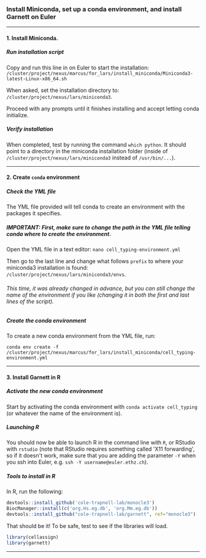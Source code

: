 ### Install Miniconda, set up a conda environment, and install Garnett on Euler

---

#### 1. Install Miniconda. 

##### Run installation script

Copy and run this line in on Euler to start the installation: `/cluster/project/nexus/marcus/for_lars/install_miniconda/Miniconda3-latest-Linux-x86_64.sh`

When asked, set the installation directory to: `/cluster/project/nexus/lars/miniconda3`.

Proceed with any prompts until it finishes installing and accept letting conda initialize.

##### Verify installation

When completed, test by running the command `which python`. It should point to a directory in the miniconda installation folder (inside of `/cluster/project/nexus/lars/miniconda3` instead of `/usr/bin/...`).

---

#### 2. Create `conda` environment

##### Check the YML file

The YML file provided will tell conda to create an environment with the packages it specifies.

##### IMPORTANT: First, make sure to change the path in the YML file telling conda where to create the environment.

Open the YML file in a text editor: `nano cell_typing-environment.yml`

Then go to the last line and change what follows `prefix` to where your miniconda3 installation is found: `/cluster/project/nexus/lars/miniconda3/envs`. 

###### This time, it was already changed in advance, but you can still change the name of the environment if you like (changing it in both the first and last lines of the script).

##### Create the conda environment

To create a new conda environment from the YML file, run:

`conda env create -f /cluster/project/nexus/marcus/for_lars/install_miniconda/cell_typing-environment.yml `

---

#### 3. Install Garnett in R

##### Activate the new conda environment

Start by activating the conda environment with `conda activate cell_typing` (or whatever the name of the environment is).

##### Launching R

You should now be able to launch R in the command line with `R`, or RStudio with `rstudio` (note that RStudio requires something called 'X11 forwarding', so if it doesn't work, make sure that you are adding the parameter `-Y` when you ssh into Euler, e.g. `ssh -Y username@euler.ethz.ch`).

##### Tools to install in R

In R, run the following:

```R
devtools::install_github('cole-trapnell-lab/monocle3')
BiocManager::install(c('org.Hs.eg.db', 'org.Mm.eg.db'))
devtools::install_github("cole-trapnell-lab/garnett", ref="monocle3")
```

That should be it! To be safe, test to see if the libraries will load.

```R
library(cellassign)
library(garnett)
```

---

### 
